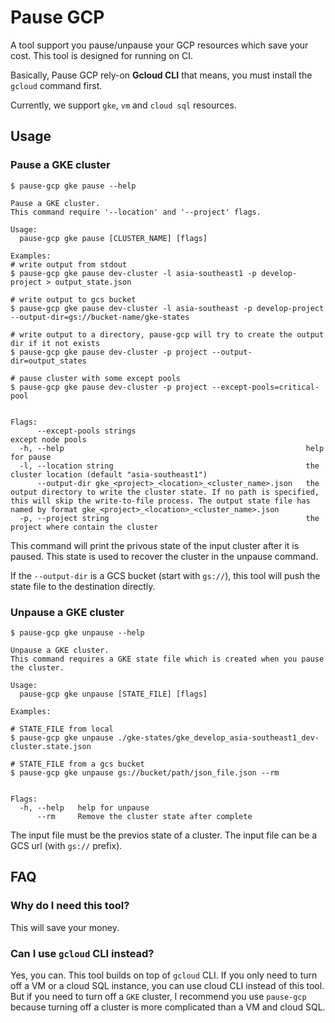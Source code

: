 # Pause GCP

A tool support you pause/unpause your GCP resources which save your cost. This tool is designed for running on CI.

Basically, Pause GCP rely-on **Gcloud CLI** that means, you must install the `gcloud` command first.

Currently, we support `gke`, `vm` and `cloud sql` resources.

## Usage

### Pause a GKE cluster
```console
$ pause-gcp gke pause --help

Pause a GKE cluster.
This command require '--location' and '--project' flags.

Usage:
  pause-gcp gke pause [CLUSTER_NAME] [flags]

Examples:
# write output from stdout
$ pause-gcp gke pause dev-cluster -l asia-southeast1 -p develop-project > output_state.json

# write output to gcs bucket
$ pause-gcp gke pause dev-cluster -l asia-southeast -p develop-project --output-dir=gs://bucket-name/gke-states

# write output to a directory, pause-gcp will try to create the output dir if it not exists
$ pause-gcp gke pause dev-cluster -p project --output-dir=output_states

# pause cluster with some except pools
$ pause-gcp gke pause dev-cluster -p project --except-pools=critical-pool


Flags:
      --except-pools strings                                      except node pools
  -h, --help                                                      help for pause
  -l, --location string                                           the cluster location (default "asia-southeast1")
      --output-dir gke_<project>_<location>_<cluster_name>.json   the output directory to write the cluster state. If no path is specified, this will skip the write-to-file process. The output state file has named by format gke_<project>_<location>_<cluster_name>.json
  -p, --project string                                            the project where contain the cluster
```

This command will print the privous state of the input cluster after it is paused. This state is used to recover the cluster in the unpause command.

If the `--output-dir` is a GCS bucket (start with `gs://`), this tool will push the state file to the destination directly.

### Unpause a GKE cluster

```console
$ pause-gcp gke unpause --help

Unpause a GKE cluster.
This command requires a GKE state file which is created when you pause the cluster.

Usage:
  pause-gcp gke unpause [STATE_FILE] [flags]

Examples:

# STATE_FILE from local
$ pause-gcp gke unpause ./gke-states/gke_develop_asia-southeast1_dev-cluster.state.json

# STATE_FILE from a gcs bucket
$ pause-gcp gke unpause gs://bucket/path/json_file.json --rm


Flags:
  -h, --help   help for unpause
      --rm     Remove the cluster state after complete
```
The input file must be the previos state of a cluster. The input file can be a GCS url (with `gs://` prefix).

## FAQ

### Why do I need this tool?
This will save your money.

### Can I use `gcloud` CLI instead?
Yes, you can. This tool builds on top of `gcloud` CLI. If you only need to turn off a VM or a cloud SQL instance,
you can use cloud CLI instead of this tool. But if you need to turn off a `GKE` cluster, I recommend you use `pause-gcp` because turning off a cluster is more complicated than a VM and cloud SQL.
